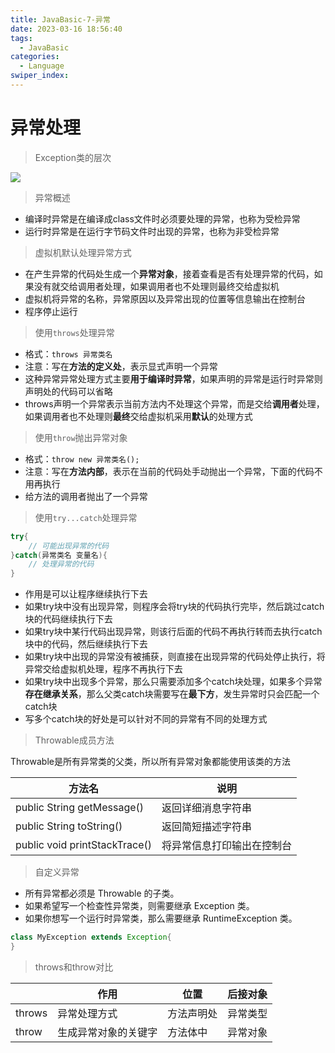 ```yaml
---
title: JavaBasic-7-异常
date: 2023-03-16 18:56:40
tags: 
  - JavaBasic
categories: 
  - Language
swiper_index: 
---
```


# 异常处理

> Exception类的层次

![](https://cyan-images.oss-cn-shanghai.aliyuncs.com/images/01-java-basic-20230311-04.jpg)

> 异常概述

* 编译时异常是在编译成class文件时必须要处理的异常，也称为受检异常
* 运行时异常是在运行字节码文件时出现的异常，也称为非受检异常

> 虚拟机默认处理异常方式

* 在产生异常的代码处生成一个**异常对象**，接着查看是否有处理异常的代码，如果没有就交给调用者处理，如果调用者也不处理则最终交给虚拟机
* 虚拟机将异常的名称，异常原因以及异常出现的位置等信息输出在控制台
* 程序停止运行

> 使用`throws`处理异常

* 格式：`throws 异常类名`
* 注意：写在**方法的定义处**，表示显式声明一个异常
* 这种异常异常处理方式主要**用于编译时异常**，如果声明的异常是运行时异常则声明处的代码可以省略
* throws声明一个异常表示当前方法内不处理这个异常，而是交给**调用者**处理，如果调用者也不处理则**最终**交给虚拟机采用**默认**的处理方式

> 使用`throw`抛出异常对象

* 格式：`throw new 异常类名();`
* 注意：写在**方法内部**，表示在当前的代码处手动抛出一个异常，下面的代码不用再执行
* 给方法的调用者抛出了一个异常

> 使用`try...catch`处理异常

```java
try{
    // 可能出现异常的代码
}catch(异常类名 变量名){
    // 处理异常的代码
}
```

* 作用是可以让程序继续执行下去
* 如果try块中没有出现异常，则程序会将try块的代码执行完毕，然后跳过catch块的代码继续执行下去
* 如果try块中某行代码出现异常，则该行后面的代码不再执行转而去执行catch块中的代码，然后继续执行下去
* 如果try块中出现的异常没有被捕获，则直接在出现异常的代码处停止执行，将异常交给虚拟机处理，程序不再执行下去
* 如果try块中出现多个异常，那么只需要添加多个catch块处理，如果多个异常**存在继承关系**，那么父类catch块需要写在**最下方**，发生异常时只会匹配一个catch块
* 写多个catch块的好处是可以针对不同的异常有不同的处理方式

> Throwable成员方法

Throwable是所有异常类的父类，所以所有异常对象都能使用该类的方法

| 方法名                        | 说明                       |
| ----------------------------- | -------------------------- |
| public String getMessage()    | 返回详细消息字符串         |
| public String toString()      | 返回简短描述字符串         |
| public void printStackTrace() | 将异常信息打印输出在控制台 |

> 自定义异常

- 所有异常都必须是 Throwable 的子类。
- 如果希望写一个检查性异常类，则需要继承 Exception 类。
- 如果你想写一个运行时异常类，那么需要继承 RuntimeException 类。

```java
class MyException extends Exception{
}
```

> throws和throw对比

|        | 作用                 | 位置       | 后接对象 |
| ------ | -------------------- | ---------- | -------- |
| throws | 异常处理方式         | 方法声明处 | 异常类型 |
| throw  | 生成异常对象的关键字 | 方法体中   | 异常对象 |




